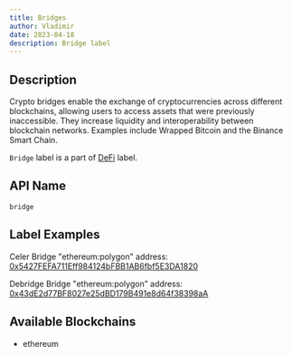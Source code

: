 ```yaml
---
title: Bridges
author: Vladimir
date: 2023-04-18
description: Bridge label
---
```


## Description

Crypto bridges enable the exchange of cryptocurrencies across different blockchains, 
allowing users to access assets that were previously inaccessible. 
They increase liquidity and interoperability between blockchain networks. Examples include Wrapped Bitcoin and the Binance Smart Chain.

`Bridge` label is a part of [DeFi](/labels/defi) label. 

## API Name

`bridge`

## Label Examples
Celer Bridge "ethereum:polygon" address: [0x5427FEFA711Eff984124bFBB1AB6fbf5E3DA1820](https://etherscan.io/address/0x5427FEFA711Eff984124bFBB1AB6fbf5E3DA1820)

Debridge Bridge "ethereum:polygon" address: [0x43dE2d77BF8027e25dBD179B491e8d64f38398aA](https://etherscan.io/address/0x43dE2d77BF8027e25dBD179B491e8d64f38398aA)
## Available Blockchains

* ethereum